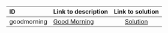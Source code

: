 | ID | Link to description | Link to solution |
|:---|:---|:---:|
| goodmorning    | [Good Morning](https://open.kattis.com/problems/goodmorning   ) | [Solution](https://github.com/versenyi98/leetcode-solutions/tree/main/solutions/Good%20Morning)|
